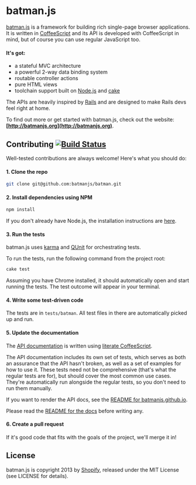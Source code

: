 # batman.js

[batman.js](http://batmanjs.org/) is a framework for building rich single-page browser applications. It is written in [CoffeeScript](http://jashkenas.github.com/coffee-script/) and its API is developed with CoffeeScript in mind, but of course you can use regular JavaScript too.

#### It's got:

* a stateful MVC architecture
* a powerful 2-way data binding system
* routable controller actions
* pure HTML views
* toolchain support built on [Node.js](http://nodejs.org) and [cake](http://jashkenas.github.com/coffee-script/#cake)

The APIs are heavily inspired by [Rails](http://rubyonrails.org/) and are designed to make Rails devs feel right at home.

To find out more or get started with batman.js, check out the website: **[http://batmanjs.org](http://batmanjs.org)**.

## Contributing [![Build Status](https://travis-ci.org/batmanjs/batman.png?branch=master)](http://travis-ci.org/batmanjs/batman)

Well-tested contributions are always welcome! Here's what you should do:

#### 1. Clone the repo

```bash
git clone git@github.com:batmanjs/batman.git
```

#### 2. Install dependencies using NPM

```bash
npm install
```

If you don't already have Node.js, the installation instructions are [here](https://github.com/joyent/node/wiki/Installation).

#### 3. Run the tests

batman.js uses [karma](http://karma-runner.github.io) and [QUnit](http://docs.jquery.com/QUnit#API_documentation) for orchestrating tests.

To run the tests, run the following command from the project root:

```bash
cake test
```

Assuming you have Chrome installed, it should automatically open and start running the tests. The test outcome will appear in your terminal.

#### 4. Write some test-driven code

The tests are in `tests/batman`. All test files in there are automatically picked up and run.

#### 5. Update the documentation

The [API documentation](http://batmanjs.org/docs/api/) is written using [literate CoffeeScript](http://coffeescript.org/#literate).

The API documentation includes its own set of tests, which serves as both an
assurance that the API hasn't broken, as well as a set of examples for how to use
it. These tests need not be comprehensive (that's what the regular tests are
for), but should cover the most common use cases. They're automatically run
alongside the regular tests, so you don't need to run them manually.

If you want to render the API docs, see the [README for batmanjs.github.io](https://github.com/batmanjs/batmanjs.github.io/blob/master/README.md).

Please read the [README for the docs](https://github.com/batmanjs/batman/blob/master/docs/README.md)
before writing any.

#### 6. Create a pull request

If it's good code that fits with the goals of the project, we'll merge it in!

## License

batman.js is copyright 2013 by [Shopify](http://www.shopify.com), released under the MIT License (see LICENSE for details).


